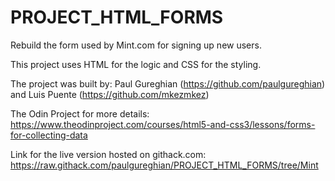 # PROJECT_HTML_FORMS

Rebuild the form used by Mint.com for signing up new users.

This project uses HTML for the logic and CSS for the styling.

The project was built by: Paul Gureghian (<https://github.com/paulgureghian>) and
Luis Puente (<https://github.com/mkezmkez>)

The Odin Project for more details: <https://www.theodinproject.com/courses/html5-and-css3/lessons/forms-for-collecting-data>

Link for the live version hosted on githack.com: <https://raw.githack.com/paulgureghian/PROJECT_HTML_FORMS/tree/Mint>
